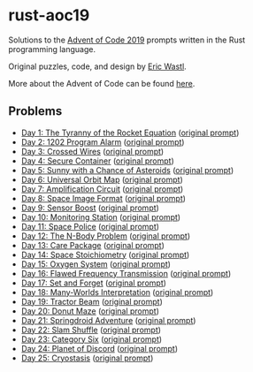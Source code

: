 # rust-aoc19

  Solutions to the [Advent of Code 2019](https://adventofcode.com/2019) prompts written in the Rust programming language.

  Original puzzles, code, and design by [Eric Wastl](https://twitter.com/ericwastl).

  More about the Advent of Code can be found [here](https://adventofcode.com/2019/about).

## Problems

- [Day 1: The Tyranny of the Rocket Equation]() ([original prompt](https://adventofcode.com/2019/day/1))
- [Day 2: 1202 Program Alarm]() ([original prompt](https://adventofcode.com/2019/day/2))
- [Day 3: Crossed Wires]() ([original prompt](https://adventofcode.com/2019/day/3))
- [Day 4: Secure Container]() ([original prompt](https://adventofcode.com/2019/day/4))
- [Day 5: Sunny with a Chance of Asteroids]() ([original prompt](https://adventofcode.com/2019/day/5))
- [Day 6: Universal Orbit Map]() ([original prompt](https://adventofcode.com/2019/day/6))
- [Day 7: Amplification Circuit]() ([original prompt](https://adventofcode.com/2019/day/7))
- [Day 8: Space Image Format]() ([original prompt](https://adventofcode.com/2019/day/8))
- [Day 9: Sensor Boost]() ([original prompt](https://adventofcode.com/2019/day/9))
- [Day 10: Monitoring Station]() ([original prompt](https://adventofcode.com/2019/day/10))
- [Day 11: Space Police]() ([original prompt](https://adventofcode.com/2019/day/11))
- [Day 12: The N-Body Problem]() ([original prompt](https://adventofcode.com/2019/day/12))
- [Day 13: Care Package]() ([original prompt](https://adventofcode.com/2019/day/13))
- [Day 14: Space Stoichiometry]() ([original prompt](https://adventofcode.com/2019/day/14))
- [Day 15: Oxygen System]() ([original prompt](https://adventofcode.com/2019/day/15))
- [Day 16: Flawed Frequency Transmission]() ([original prompt](https://adventofcode.com/2019/day/16))
- [Day 17: Set and Forget]() ([original prompt](https://adventofcode.com/2019/day/17))
- [Day 18: Many-Worlds Interpretation]() ([original prompt](https://adventofcode.com/2019/day/18))
- [Day 19: Tractor Beam]() ([original prompt](https://adventofcode.com/2019/day/19))
- [Day 20: Donut Maze]() ([original prompt](https://adventofcode.com/2019/day/20))
- [Day 21: Springdroid Adventure]() ([original prompt](https://adventofcode.com/2019/day/21))
- [Day 22: Slam Shuffle]() ([original prompt](https://adventofcode.com/2019/day/22))
- [Day 23: Category Six]() ([original prompt](https://adventofcode.com/2019/day/23))
- [Day 24: Planet of Discord]() ([original prompt](https://adventofcode.com/2019/day/24))
- [Day 25: Cryostasis]() ([original prompt](https://adventofcode.com/2019/day/25))